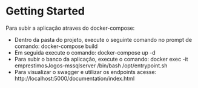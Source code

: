 # Getting Started
Para subir a aplicação atraves do docker-compose:
- Dentro da pasta do projeto, execute o seguinte comando no prompt de comando: docker-compose build
- Em seguida execute o comando: docker-compose up -d
- Para subir o banco da aplicação, execute o comando: docker exec -it emprestimosJogos-mssqlserver /bin/bash /opt/entrypoint.sh
- Para visualizar o swagger e utilizar os endpoints acesse: http://localhost:5000/documentation/index.html 
